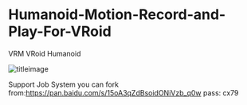 # Humanoid-Motion-Record-and-Play-For-VRoid
VRM VRoid Humanoid

![titleimage](https://github.com/superowner/Humanoid-Motion-Record-and-Play-For-VRoid/blob/master/kjk.png?raw=true)

Support Job System
you can fork from:https://pan.baidu.com/s/15oA3qZdBsoidONiVzb_q0w  pass: cx79
